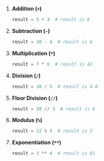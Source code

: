 

1. **Addition (`+`)**
    ```python
    result = 5 + 3  # result is 8
    ```

2. **Subtraction (`-`)**
    ```python
    result = 10 - 4  # result is 6
    ```

3. **Multiplication (`*`)**
    ```python
    result = 7 * 6  # result is 42
    ```

4. **Division (`/`)**
    ```python
    result = 20 / 5  # result is 4.0
    ```

5. **Floor Division (`//`)**
    ```python
    result = 20 // 3  # result is 6
    ```

6. **Modulus (`%`)**
    ```python
    result = 22 % 5  # result is 2
    ```

7. **Exponentiation (`**`)**
    ```python
    result = 3 ** 4  # result is 81
    ```

